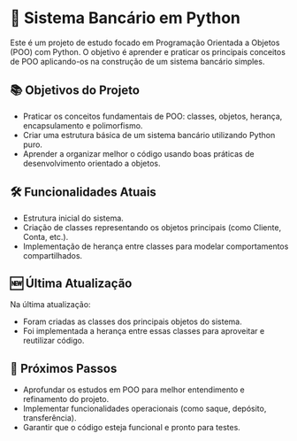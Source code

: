 # 🏦 Sistema Bancário em Python

Este é um projeto de estudo focado em Programação Orientada a Objetos (POO) com Python. O objetivo é aprender e praticar os principais conceitos de POO aplicando-os na construção de um sistema bancário simples.

## 📚 Objetivos do Projeto

- Praticar os conceitos fundamentais de POO: classes, objetos, herança, encapsulamento e polimorfismo.
- Criar uma estrutura básica de um sistema bancário utilizando Python puro.
- Aprender a organizar melhor o código usando boas práticas de desenvolvimento orientado a objetos.

## 🛠️ Funcionalidades Atuais

- Estrutura inicial do sistema.
- Criação de classes representando os objetos principais (como Cliente, Conta, etc.).
- Implementação de herança entre classes para modelar comportamentos compartilhados.

## 🆕 Última Atualização

Na última atualização:
- Foram criadas as classes dos principais objetos do sistema.
- Foi implementada a herança entre essas classes para aproveitar e reutilizar código.

## 📌 Próximos Passos

- Aprofundar os estudos em POO para melhor entendimento e refinamento do projeto.
- Implementar funcionalidades operacionais (como saque, depósito, transferência).
- Garantir que o código esteja funcional e pronto para testes.